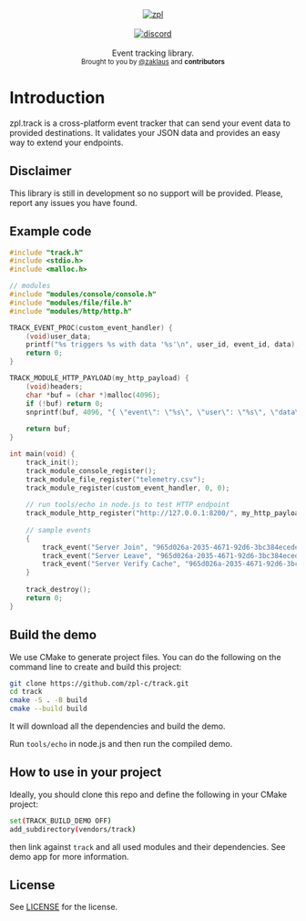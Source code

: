 <div align="center">
    <a href="https://github.com/zpl-c/zpl"><img src="https://user-images.githubusercontent.com/2182108/111983468-d5593e80-8b12-11eb-9c59-8c78ecc0504e.png" alt="zpl" /></a>
</div>

<br />

<div align="center">
    <a href="https://discord.gg/2fZVEym"><img src="https://img.shields.io/discord/354670964400848898?color=7289DA&style=for-the-badge" alt="discord" /></a>
</div>

<br />
<div align="center">
  Event tracking library.
</div>

<div align="center">
  <sub>
    Brought to you by <a href="https://github.com/zaklaus">@zaklaus</a>
    and <strong>contributors</strong>
  </sub>
</div>

# Introduction
zpl.track is a cross-platform event tracker that can send your event data to provided destinations. It validates your JSON data and provides an easy way to extend your endpoints.

## Disclaimer

This library is still in development so no support will be provided. Please, report any issues you have found.

## Example code

```c
#include "track.h"
#include <stdio.h>
#include <malloc.h>

// modules
#include "modules/console/console.h"
#include "modules/file/file.h"
#include "modules/http/http.h"

TRACK_EVENT_PROC(custom_event_handler) {
    (void)user_data;
    printf("%s triggers %s with data '%s'\n", user_id, event_id, data);
    return 0;
}

TRACK_MODULE_HTTP_PAYLOAD(my_http_payload) {
    (void)headers;
    char *buf = (char *)malloc(4096);
    if (!buf) return 0;
    snprintf(buf, 4096, "{ \"event\": \"%s\", \"user\": \"%s\", \"data\": \"%s\" }", event_id, user_id, data);
    
    return buf;
}

int main(void) {
    track_init();
    track_module_console_register();
    track_module_file_register("telemetry.csv");
    track_module_register(custom_event_handler, 0, 0);
    
    // run tools/echo in node.js to test HTTP endpoint
    track_module_http_register("http://127.0.0.1:8200/", my_http_payload);
    
    // sample events
    {
        track_event("Server Join", "965d026a-2035-4671-92d6-3bc384ecede4", "{\"nickname\": \"joe\" }");
        track_event("Server Leave", "965d026a-2035-4671-92d6-3bc384ecede4", "{\"nickname\": \"joe\", \"reason\": \"ban\" }");
        track_event("Server Verify Cache", "965d026a-2035-4671-92d6-3bc384ecede4", "{\"cache-size\": 1536}");
    }
    
    track_destroy();
    return 0;
}

```

## Build the demo
We use CMake to generate project files.
You can do the following on the command line to create and build this project:
```sh
git clone https://github.com/zpl-c/track.git
cd track
cmake -S . -B build
cmake --build build
```

It will download all the dependencies and build the demo.

Run `tools/echo` in node.js and then run the compiled demo.

## How to use in your project
Ideally, you should clone this repo and define the following in your CMake project:

```sh
set(TRACK_BUILD_DEMO OFF)
add_subdirectory(vendors/track)
```

then link against `track` and all used modules and their dependencies. See demo app for more information.

## License

See [LICENSE](LICENSE) for the license.
